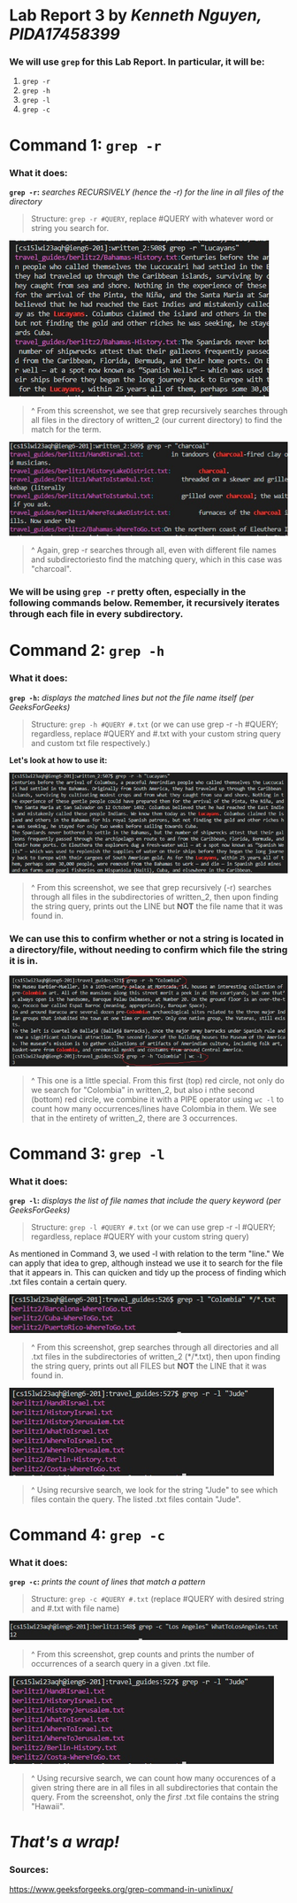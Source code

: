 # Lab Report 3 by *Kenneth Nguyen, PIDA17458399*

### We will use `grep` for this Lab Report. In particular, it will be:
1. `grep -r`
2. `grep -h`
3. `grep -l`
4. `grep -c`


# Command 1: `grep -r`
### What it does: 
**`grep -r`:** *searches RECURSIVELY (hence the -r) for the line in all files of the directory*
> Structure: `grep -r #QUERY`, replace #QUERY with whatever word or string you search for.

![Grep -r screenshot](grepR1.jpg)
> ^ From this screenshot, we see that grep recursively searches through all files in the directory of written_2 (our current directory) to find the match for the term.

![Grep -r screenshot](grepR2.jpg)
> ^ Again, grep -r searches through all, even with different file names and subdirectoriesto find the matching query, which in this case was "charcoal".

### We will be using `grep -r` pretty often, especially in the following commands below. Remember, it recursively iterates through each file in every subdirectory. 

# Command 2: `grep -h`
### What it does: 
**`grep -h`:** *displays the matched lines but not the file name itself (per GeeksForGeeks)*
> Structure: `grep -h #QUERY #.txt` (or we can use grep -r -h #QUERY; regardless, replace #QUERY and #.txt with your custom string query and custom txt file respectively.)

**Let's look at how to use it:**

![Grep -H screenshot](grepH1.jpg)
> ^ From this screenshot, we see that grep recursively (-r) searches through all files in the subdirectories of written_2, then upon finding the string query, prints out the LINE but **NOT** the file name that it was found in.

### We can use this to confirm whether or not a string is located in a directory/file, without needing to confirm which file the string it is in.

![Grep -H screenshot](grepH2.jpg)
> ^ This one is a little special. From this first (top) red circle, not only do we search for "Colombia" in written_2, but also i nthe second (bottom) red circle, we combine it with a PIPE operator using `wc -l` to count how many occurrences/lines have Colombia in them. We see that in the entirety of written_2, there are 3 occurrences.

# Command 3: `grep -l`
### What it does: 
**`grep -l`:** *displays the list of file names that include the query keyword (per GeeksForGeeks)*
> Structure: `grep -l #QUERY #.txt` (or we can use grep -r -l #QUERY; regardless, replace #QUERY with your custom string query)

As mentioned in Command 3, we used -l with relation to the term "line." We can apply that idea to grep, although instead we use it to search for the file that it appears in. This can quicken and tidy up the process of finding which .txt files contain a certain query. 

![Grep -L screenshot](grepL1.jpg)
> ^ From this screenshot, grep searches through all directories and all .txt files in the subdirectories of written_2 (\*\/\*.txt), then upon finding the string query, prints out all FILES but **NOT** the LINE that it was found in.

![Grep -L screenshot](grepL2.jpg)
> ^ Using recursive search, we look for the string "Jude" to see which files contain the query. The listed .txt files contain "Jude".


# Command 4: `grep -c`
### What it does: 
**`grep -c`:** *prints the count of lines that match a pattern*
> Structure: `grep -c #QUERY #.txt` (replace #QUERY with desired string and #.txt with file name)

![Grep -C screenshot](grepC1.jpg)
> ^ From this screenshot, grep counts and prints the number of occurrences of a search query in a given .txt file. 

![Grep -L screenshot](grepL2.jpg)
> ^ Using recursive search, we can count how many occurences of a given string there are in all files in all subdirectories that contain the query. From the screenshot, only the *first* .txt file contains the string "Hawaii".


# *That's a wrap!*
### Sources:
https://www.geeksforgeeks.org/grep-command-in-unixlinux/
